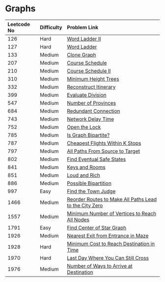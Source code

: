 # Graphs

| Leetcode No | Difficulty | Problem Link |
| :--- | :--- | :--- |
| 126 | Hard | [Word Ladder II](../difficulty-based-problem-index/leetcode-hard/leetcode-126-word-ladder-ii.md) |
| 127 | Hard | [Word Ladder](../difficulty-based-problem-index/leetcode-hard/leetcode-127-word-ladder.md) |
| 133 | Medium | [Clone Graph](../difficulty-based-problem-index/leetcode-medium/leetcode-133-clone-graph.md) |
| 207 | Medium | [Course Schedule](../difficulty-based-problem-index/leetcode-medium/leetcode-207-course-schedule.md) |
| 210 | Medium | [Course Schedule II](../difficulty-based-problem-index/leetcode-medium/leetcode-210-course-schedule-ii.md) |
| 310 | Medium | [Minimum Height Trees](../difficulty-based-problem-index/leetcode-medium/leetcode-310-minimum-height-trees.md) |
| 332 | Medium | [Reconstruct Itinerary](../difficulty-based-problem-index/leetcode-medium/leetcode-332-reconstruct-itinerary.md) |
| 399 | Medium | [Evaluate Division](../difficulty-based-problem-index/leetcode-medium/leetcode-399-evaluate-division.md) |
| 547 | Medium | [Number of Provinces](../difficulty-based-problem-index/leetcode-medium/leetcode-547-number-of-provinces.md) |
| 684 | Medium | [Redundant Connection](../difficulty-based-problem-index/leetcode-medium/leetcode-684-redundant-connection.md) |
| 743 | Medium | [Network Delay Time](../difficulty-based-problem-index/leetcode-medium/leetcode-743-network-delay-time.md) |
| 752 | Medium | [Open the Lock](../difficulty-based-problem-index/leetcode-medium/leetcode-752-open-the-lock.md) |
| 785 | Medium | [Is Graph Bipartite?](../difficulty-based-problem-index/leetcode-medium/leetcode-785-is-graph-bipartite.md) |
| 787 | Medium | [Cheapest Flights Within K Stops](../difficulty-based-problem-index/leetcode-medium/leetcode-787-cheapest-flights-within-k-stops.md) |
| 797 | Medium | [All Paths From Source to Target](../difficulty-based-problem-index/leetcode-medium/leetcode-797-all-paths-from-source-to-target.md) |
| 802 | Medium | [Find Eventual Safe States](../difficulty-based-problem-index/leetcode-medium/leetcode-802-find-eventual-safe-states.md) |
| 841 | Medium | [Keys and Rooms](../difficulty-based-problem-index/leetcode-medium/leetcode-841-keys-and-rooms.md) |
| 851 | Medium | [Loud and Rich](../difficulty-based-problem-index/leetcode-medium/leetcode-851-loud-and-rich.md) |
| 886 | Medium | [Possible Bipartition](../difficulty-based-problem-index/leetcode-medium/leetcode-886-possible-bipartition.md) |
| 997 | Easy | [Find the Town Judge](../difficulty-based-problem-index/leetcode-easy/leetcode-997-find-the-town-judge.md) |
| 1466 | Medium | [Reorder Routes to Make All Paths Lead to the City Zero](../difficulty-based-problem-index/leetcode-medium/leetcode-1466-reorder-routes-to-make-all-paths-lead-to-the-city-zero.md) |
| 1557 | Medium | [Minimum Number of Vertices to Reach All Nodes](../difficulty-based-problem-index/leetcode-medium/leetcode-1557-minimum-number-of-vertices-to-reach-all-nodes.md) |
| 1791 | Easy | [Find Center of Star Graph](../difficulty-based-problem-index/leetcode-easy/leetcode-1791-find-center-of-star-graph.md) |
| 1926 | Medium | [Nearest Exit from Entrance in Maze](../difficulty-based-problem-index/leetcode-medium/leetcode-1926-nearest-exit-from-entrance-in-maze.md) |
| 1928 | Hard | [Minimum Cost to Reach Destination in Time](../difficulty-based-problem-index/leetcode-hard/leetcode-1928-minimum-cost-to-reach-destination-in-time.md) |
| 1970 | Hard | [Last Day Where You Can Still Cross](../difficulty-based-problem-index/leetcode-hard/leetcode-1970-last-day-where-you-can-still-cross.md) |
| 1976 | Medium | [Number of Ways to Arrive at Destination](../difficulty-based-problem-index/leetcode-medium/leetcode-1976-number-of-ways-to-arrive-at-destination.md) |

